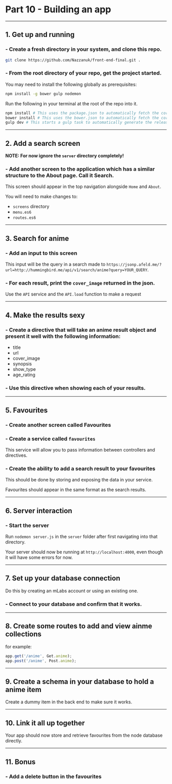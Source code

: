 # Part 10 - Building an app
---
## 1. Get up and running
### - Create a fresh directory in your system, and clone this repo.

```bash
git clone https://github.com/Nazzanuk/front-end-final.git .
```    

### - From the root directory of your repo, get the project started.

You may need to install the following globally as prerequisites:

```bash
npm install -g bower gulp nodemon
```    

Run the following in your terminal at the root of the repo into it. 

```bash
npm install # This uses the package.json to automatically fetch the correct dependencies.
bower install # This uses the bower.json to automatically fetch the correct front-end dependencies.
gulp dev # This starts a gulp task to automatically generate the release directory.
```

---
## 2. Add a search screen

**NOTE: For now ignore the `server` directory completely!**

### - Add another screen to the application which has a similar structure to the About page. Call it **Search**.

This screen should appear in the top navigation alongside `Home` and `About`.

You will need to make changes to:
- `screens` directory
- `menu.es6`
- `routes.es6`

---
## 3. Search for anime

### - Add an input to this screen

This input will be the query in a search made to `https://jsonp.afeld.me/?url=http://hummingbird.me/api/v1/search/anime?query=YOUR_QUERY`.

### - For each result, print the `cover_image` returned in the json.

Use the `API` service and the `API.load` function to make a request

---
## 4. Make the results sexy

### - Create a directive that will take an anime result object and present it well with the following information:

- title
- url
- cover_image
- synopsis
- show_type
- age_rating

### - Use this directive when showing each of your results.

---
## 5. Favourites

### - Create another screen called Favourites

### - Create a service called `favourites`

This service will allow you to pass information between controllers and directives.

### - Create the ability to add a search result to your favourites

This should be done by storing and exposing the data in your service.

Favourites should appear in the same format as the search results.

---
## 6. Server interaction

### - Start the server

Run `nodemon server.js` in the `server` folder after first navigating into that directory.

Your server should now be running at `http://localhost:4000`, even though it will have some errors for now.

---
## 7. Set up your database connection

Do this by creating an mLabs account or using an existing one.

### - Connect to your database and confirm that it works.

---
## 8. Create some routes to add and view ainme collections

for example:

```javascript
app.get('/anime', Get.anime);
app.post('/anime', Post.anime);
```
---
## 9. Create a schema in your database to hold a anime item

Create a dummy item in the back end to make sure it works.

---
## 10. Link it all up together

Your app should now store and retrieve favourites from the node database directly.

---
## 11. Bonus
### - Add a delete button in the favourites